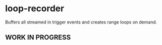 loop-recorder
===

Buffers all streamed in trigger events and creates range loops on demand.

## WORK IN PROGRESS